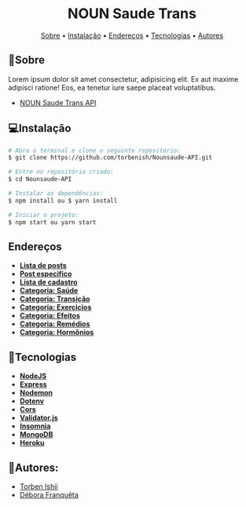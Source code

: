 **<h1 align="center"> NOUN Saude Trans </h1>**

<p align="center">
 <a href="#sobre">Sobre</a> •
 <a href="#instalação">Instalação</a> • 
 <a href="#endereços">Endereços</a> • 
 <a href="#tecnologias">Tecnologias</a> • 
 <a href="#autores">Autores</a> 
</p>

## 📄Sobre
  <p>Lorem ipsum dolor sit amet consectetur, adipisicing elit. Ex aut maxime adipisci ratione! Eos, ea tenetur iure saepe placeat voluptatibus.</p>
  
- [NOUN Saude Trans API](https://nounsaude-api.herokuapp.com/)
  
## 💻Instalação 

```bash
# Abra o terminal e clone o seguinte repositório:
$ git clone https://github.com/torbenish/Nounsaude-API.git

# Entre no repositório criado:
$ cd Nounsaude-API

# Instalar as dependências: 
$ npm install ou $ yarn install

# Iniciar o projeto:
$ npm start ou yarn start
```
## Endereços

- **[Lista de posts](https://nounsaude-api.herokuapp.com/list_posts)**
- **[Post especifico]()**
- **[Lista de cadastro](https://nounsaude-api.herokuapp.com/list_sign)**
- **[Categoria: Saúde](https://nounsaude-api.herokuapp.com/list_posts/1)**
- **[Categoria: Transição ]()**
- **[Categoria: Exercicios]()**
- **[Categoria: Efeitos]()**
- **[Categoria: Remédios]()**
- **[Categoria: Hormônios]()**

## 🔧Tecnologias

- **[NodeJS](https://nodejs.org/en/)**
- **[Express](https://expressjs.com/)**
- **[Nodemon](https://nodemon.io/)**
- **[Dotenv](https://www.npmjs.com/package/dotenv)**
- **[Cors](https://www.npmjs.com/package/cors)**
- **[Validator.js](https://github.com/validatorjs/validator.js)**
- **[Insomnia](https://insomnia.rest/heroku)**
- **[MongoDB](https://www.mongodb.com/pt-br)**
- **[Heroku](https://www.heroku.com/home)**


## 👥Autores:
* <a href="https://github.com/torbenish" target="_blank">Torben Ishii</a>
* <a href="https://github.com/deborafranqueta" target="_blank">Débora Franquêta </a>